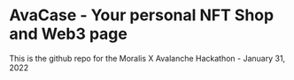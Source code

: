 # AvaCase - Your personal NFT Shop and Web3 page 

This is the github repo for the Moralis X Avalanche Hackathon - January 31, 2022
